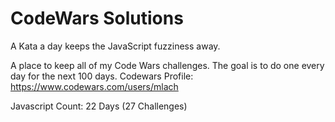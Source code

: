 # CodeWars Solutions
A Kata a day keeps the JavaScript fuzziness away.

A place to keep all of my Code Wars challenges. The goal is to do one every day for the next 100 days. 
Codewars Profile: https://www.codewars.com/users/mlach

Javascript Count: 22 Days (27 Challenges)
